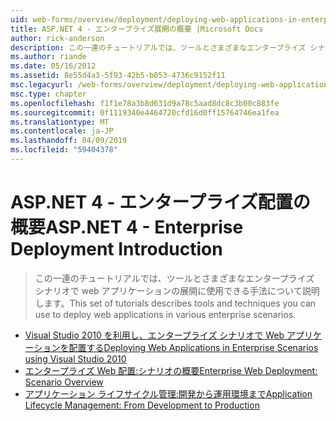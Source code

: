 ```yaml
---
uid: web-forms/overview/deployment/deploying-web-applications-in-enterprise-scenarios/index
title: ASP.NET 4 - エンタープライズ展開の概要 |Microsoft Docs
author: rick-anderson
description: この一連のチュートリアルでは、ツールとさまざまなエンタープライズ シナリオで web アプリケーションの展開に使用できる手法について説明します。
ms.author: riande
ms.date: 05/16/2012
ms.assetid: 8e55d4a3-5f93-42b5-b053-4736c9152f11
msc.legacyurl: /web-forms/overview/deployment/deploying-web-applications-in-enterprise-scenarios
msc.type: chapter
ms.openlocfilehash: f1f1e78a3b8d631d9a78c5aad8dc8c3b00c883fe
ms.sourcegitcommit: 0f1119340e4464720cfd16d0ff15764746ea1fea
ms.translationtype: MT
ms.contentlocale: ja-JP
ms.lasthandoff: 04/09/2019
ms.locfileid: "59404378"
---
```

# <a name="aspnet-4---enterprise-deployment-introduction"></a><span data-ttu-id="e4d71-103">ASP.NET 4 - エンタープライズ配置の概要</span><span class="sxs-lookup"><span data-stu-id="e4d71-103">ASP.NET 4 - Enterprise Deployment Introduction</span></span>

> <span data-ttu-id="e4d71-104">この一連のチュートリアルでは、ツールとさまざまなエンタープライズ シナリオで web アプリケーションの展開に使用できる手法について説明します。</span><span class="sxs-lookup"><span data-stu-id="e4d71-104">This set of tutorials describes tools and techniques you can use to deploy web applications in various enterprise scenarios.</span></span>


- [<span data-ttu-id="e4d71-105">Visual Studio 2010 を利用し、エンタープライズ シナリオで Web アプリケーションを配置する</span><span class="sxs-lookup"><span data-stu-id="e4d71-105">Deploying Web Applications in Enterprise Scenarios using Visual Studio 2010</span></span>](deploying-web-applications-in-enterprise-scenarios.md)
- [<span data-ttu-id="e4d71-106">エンタープライズ Web 配置:シナリオの概要</span><span class="sxs-lookup"><span data-stu-id="e4d71-106">Enterprise Web Deployment: Scenario Overview</span></span>](enterprise-web-deployment-scenario-overview.md)
- [<span data-ttu-id="e4d71-107">アプリケーション ライフサイクル管理:開発から運用環境まで</span><span class="sxs-lookup"><span data-stu-id="e4d71-107">Application Lifecycle Management: From Development to Production</span></span>](application-lifecycle-management-from-development-to-production.md)
